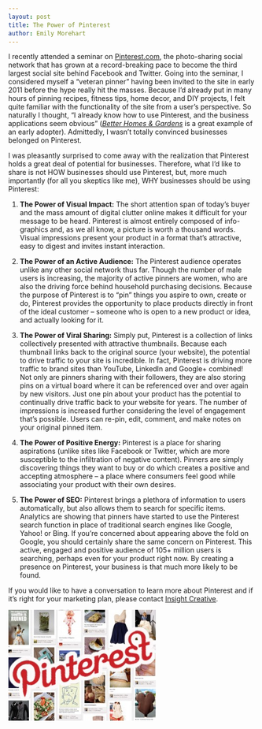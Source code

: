 ```yaml
---
layout: post
title: The Power of Pinterest
author: Emily Morehart
---
```


I recently attended a seminar on [Pinterest.com](http://www.pinterest.com/), the photo-sharing social network that has grown at a record-breaking pace to become the third largest social site behind Facebook and Twitter. Going into the seminar, I considered myself a “veteran pinner” having been invited to the site in early 2011 before the hype really hit the masses. Because I’d already put in many hours of pinning recipes, fitness tips, home decor, and DIY projects, I felt quite familiar with the functionality of the site from a user’s perspective. So naturally I thought, “I already know how to use Pinterest, and the business applications seem obvious” ([*Better Homes & Gardens*](http://www.pinterest.com/bhg/) is a great example of an early adopter). Admittedly, I wasn’t totally convinced businesses belonged on Pinterest.

I was pleasantly surprised to come away with the realization that Pinterest holds a great deal of potential for businesses. Therefore, what I’d like to share is not HOW businesses should use Pinterest, but, more much importantly (for all you skeptics like me), WHY businesses should be using Pinterest:

1. **The Power of Visual Impact:** The short attention span of today’s buyer and the mass amount of digital clutter online makes it difficult for your message to be heard. Pinterest is almost entirely composed of info-graphics and, as we all know, a picture is worth a thousand words. Visual impressions present your product in a format that’s attractive, easy to digest and invites instant interaction.

2. **The Power of an Active Audience:** The Pinterest audience operates unlike any other social network thus far. Though the number of male users is increasing, the majority of active pinners are women, who are also the driving force behind household purchasing decisions. Because the purpose of Pinterest is to “pin” things you aspire to own, create or do, Pinterest provides the opportunity to place products directly in front of the ideal customer – someone who is open to a new product or idea, and actually looking for it.

3. **The Power of Viral Sharing:** Simply put, Pinterest is a collection of links collectively presented with attractive thumbnails. Because each thumbnail links back to the original source (your website), the potential to drive traffic to your site is incredible. In fact, Pinterest is driving more traffic to brand sites than YouTube, LinkedIn and Google+ combined! Not only are pinners sharing with their followers, they are also storing pins on a virtual board where it can be referenced over and over again by new visitors. Just one pin about your product has the potential to continually drive traffic back to your website for years. The number of impressions is increased further considering the level of engagement that’s possible. Users can re-pin, edit, comment, and make notes on your original pinned item.

4. **The Power of Positive Energy:** Pinterest is a place for sharing aspirations (unlike sites like Facebook or Twitter, which are more susceptible to the infiltration of negative content). Pinners are simply discovering things they want to buy or do which creates a positive and accepting atmosphere – a place where consumers feel good while associating your product with their own desires.

5. **The Power of SEO:** Pinterest brings a plethora of information to users automatically, but also allows them to search for specific items. Analytics are showing that pinners have started to use the Pinterest search function in place of traditional search engines like Google, Yahoo! or Bing. If you’re concerned about appearing above the fold on Google, you should certainly share the same concern on Pinterest. This active, engaged and positive audience of 105+ million users is searching, perhaps even for your product right now. By creating a presence on Pinterest, your business is that much more likely to be found.

If you would like to have a conversation to learn more about Pinterest and if it’s right for your marketing plan, please contact [Insight Creative](http://www.insightcreative.com).

![](/img/pinterest2-300x225.jpg)
